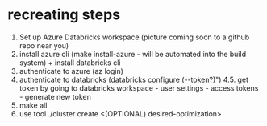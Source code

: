 # recreating steps

1. Set up Azure Databricks workspace (picture coming soon to a github repo near you)
2. install azure cli (make install-azure - will be automated into the build system) + install databricks cli
3. authenticate to azure (az login)
4. authenticate to databricks (databricks configure (--token?)")
4.5. get token by going to databricks workspace - user settings - access tokens - generate new token
5. make all
6. use tool
./cluster create <your-cluster-name> <(OPTIONAL) desired-optimization>